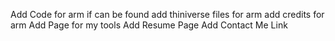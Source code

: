 Add Code for arm if can be found
add thiniverse files for arm
add credits for arm
Add Page for my tools
Add Resume Page
Add Contact Me Link
